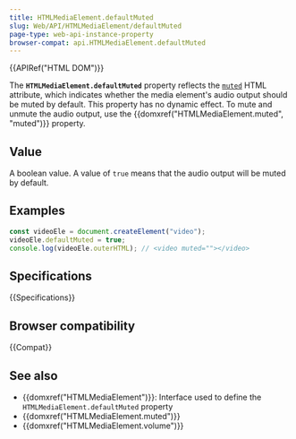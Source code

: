 ```yaml
---
title: HTMLMediaElement.defaultMuted
slug: Web/API/HTMLMediaElement/defaultMuted
page-type: web-api-instance-property
browser-compat: api.HTMLMediaElement.defaultMuted
---
```


{{APIRef("HTML DOM")}}

The **`HTMLMediaElement.defaultMuted`** property reflects the [`muted`](/en-US/docs/Web/HTML/Element/video#muted) HTML attribute, which indicates whether the media element's audio output should be muted by default. This property has no dynamic effect. To mute and unmute the audio output, use the {{domxref("HTMLMediaElement.muted", "muted")}} property.

## Value

A boolean value. A value of `true` means that the audio output will be muted by default.

## Examples

```js
const videoEle = document.createElement("video");
videoEle.defaultMuted = true;
console.log(videoEle.outerHTML); // <video muted=""></video>
```

## Specifications

{{Specifications}}

## Browser compatibility

{{Compat}}

## See also

- {{domxref("HTMLMediaElement")}}: Interface used to define the `HTMLMediaElement.defaultMuted` property
- {{domxref("HTMLMediaElement.muted")}}
- {{domxref("HTMLMediaElement.volume")}}
